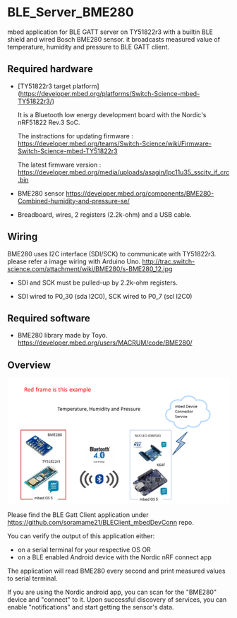 # BLE_Server_BME280
mbed application for BLE GATT server on TY51822r3 with a builtin BLE shield and wired Bosch BME280 sensor. it broadcasts measured value of temperature, humidity and pressure to BLE GATT client.

## Required hardware
* [TY51822r3 target platform] (https://developer.mbed.org/platforms/Switch-Science-mbed-TY51822r3/)
    
    It is a Bluetooth low energy development board with the Nordic's nRF51822 Rev.3 SoC.
    
    The instractions for updating firmware : https://developer.mbed.org/teams/Switch-Science/wiki/Firmware-Switch-Science-mbed-TY51822r3 

    The latest firmware version : https://developer.mbed.org/media/uploads/asagin/lpc11u35_sscity_if_crc.bin

* BME280 sensor https://developer.mbed.org/components/BME280-Combined-humidity-and-pressure-se/
    
* Breadboard, wires, 2 registers (2.2k-ohm) and a USB cable.

## Wiring
BME280 uses I2C interface (SDI/SCK) to communicate with TY51822r3. please refer a image wiring with Arduino Uno.  http://trac.switch-science.com/attachment/wiki/BME280/s-BME280_12.jpg
* SDI and SCK must be pulled-up by 2.2k-ohm registers.

* SDI wired to P0_30 (sda I2C0), SCK wired to P0_7 (scl I2C0)

## Required software
* BME280 library made by Toyo.  https://developer.mbed.org/users/MACRUM/code/BME280/

## Overview
![Overview of Demo](myImageBME280.tif)



Please find the BLE Gatt Client application under https://github.com/soramame21/BLEClient_mbedDevConn repo.

You can verify the output of this application either:
  - on a serial terminal for your respective OS 
    OR
  - on a BLE enabled Android device with the Nordic nRF connect app


The application will read BME280 every second and print measured values to serial terminal.

If you are using the Nordic android app, you can scan for the "BME280" device and "connect" to it. Upon successful discovery of services, you can enable "notifications" and start getting the sensor's data.
